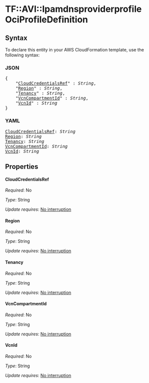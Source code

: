 # TF::AVI::Ipamdnsproviderprofile OciProfileDefinition

## Syntax

To declare this entity in your AWS CloudFormation template, use the following syntax:

### JSON

<pre>
{
    "<a href="#cloudcredentialsref" title="CloudCredentialsRef">CloudCredentialsRef</a>" : <i>String</i>,
    "<a href="#region" title="Region">Region</a>" : <i>String</i>,
    "<a href="#tenancy" title="Tenancy">Tenancy</a>" : <i>String</i>,
    "<a href="#vcncompartmentid" title="VcnCompartmentId">VcnCompartmentId</a>" : <i>String</i>,
    "<a href="#vcnid" title="VcnId">VcnId</a>" : <i>String</i>
}
</pre>

### YAML

<pre>
<a href="#cloudcredentialsref" title="CloudCredentialsRef">CloudCredentialsRef</a>: <i>String</i>
<a href="#region" title="Region">Region</a>: <i>String</i>
<a href="#tenancy" title="Tenancy">Tenancy</a>: <i>String</i>
<a href="#vcncompartmentid" title="VcnCompartmentId">VcnCompartmentId</a>: <i>String</i>
<a href="#vcnid" title="VcnId">VcnId</a>: <i>String</i>
</pre>

## Properties

#### CloudCredentialsRef

_Required_: No

_Type_: String

_Update requires_: [No interruption](https://docs.aws.amazon.com/AWSCloudFormation/latest/UserGuide/using-cfn-updating-stacks-update-behaviors.html#update-no-interrupt)

#### Region

_Required_: No

_Type_: String

_Update requires_: [No interruption](https://docs.aws.amazon.com/AWSCloudFormation/latest/UserGuide/using-cfn-updating-stacks-update-behaviors.html#update-no-interrupt)

#### Tenancy

_Required_: No

_Type_: String

_Update requires_: [No interruption](https://docs.aws.amazon.com/AWSCloudFormation/latest/UserGuide/using-cfn-updating-stacks-update-behaviors.html#update-no-interrupt)

#### VcnCompartmentId

_Required_: No

_Type_: String

_Update requires_: [No interruption](https://docs.aws.amazon.com/AWSCloudFormation/latest/UserGuide/using-cfn-updating-stacks-update-behaviors.html#update-no-interrupt)

#### VcnId

_Required_: No

_Type_: String

_Update requires_: [No interruption](https://docs.aws.amazon.com/AWSCloudFormation/latest/UserGuide/using-cfn-updating-stacks-update-behaviors.html#update-no-interrupt)

